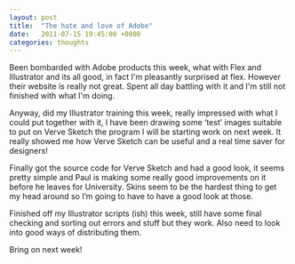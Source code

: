 ```yaml
---
layout: post
title:  "The hate and love of Adobe"
date:   2011-07-15 19:45:00 +0000
categories: thoughts
---
```


Been bombarded with Adobe products this week, what with Flex and Illustrator and its all good, in fact I'm pleasantly surprised at flex. However their website is really not great.
Spent all day battling with it and I'm still not finished with what I'm doing.

Anyway, did my Illustrator training this week, really impressed with what I could put together with it, I have been drawing some ‘test’ images suitable to put on Verve Sketch the
program I will be starting work on next week. It really showed me how Verve Sketch can be useful and a real time saver for designers!

Finally got the source code for Verve Sketch and had a good look, it seems pretty simple and Paul is making some really good improvements on it before he leaves for University.
Skins seem to be the hardest thing to get my head around so I’m going to have to have a good look at those.

Finished off my Illustrator scripts (ish) this week, still have some final checking and sorting out errors and stuff but they work. Also need to look into good ways of distributing them.

Bring on next week!
